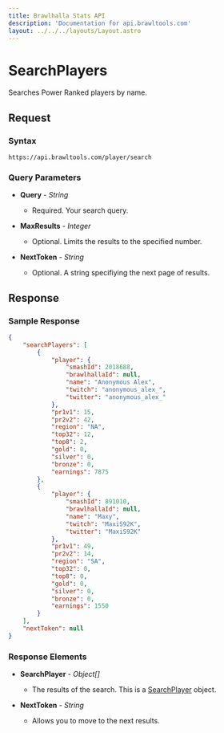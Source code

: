 ```yaml
---
title: Brawlhalla Stats API
description: 'Documentation for api.brawltools.com'
layout: ../../../layouts/Layout.astro
---
```


# SearchPlayers

Searches Power Ranked players by name.

## Request

### Syntax

```https://api.brawltools.com/player/search```

### Query Parameters

- **Query** - *String*
    - Required. Your search query.

- **MaxResults** - *Integer*
    - Optional. Limits the results to the specified number.

- **NextToken** - *String*
    - Optional. A string specifiying the next page of results.

## Response

### Sample Response

```json
{
    "searchPlayers": [
        {
            "player": {
                "smashId": 2018688,
                "brawlhallaId": null,
                "name": "Anonymous Alex",
                "twitch": "anonymous_alex_",
                "twitter": "anonymous_alex_"
            },
            "pr1v1": 15,
            "pr2v2": 42,
            "region": "NA",
            "top32": 12,
            "top8": 2,
            "gold": 0,
            "silver": 0,
            "bronze": 0,
            "earnings": 7875
        },
        {
            "player": {
                "smashId": 891010,
                "brawlhallaId": null,
                "name": "Maxy",
                "twitch": "MaxiS92K",
                "twitter": "MaxiS92K"
            },
            "pr1v1": 49,
            "pr2v2": 14,
            "region": "SA",
            "top32": 0,
            "top8": 0,
            "gold": 0,
            "silver": 0,
            "bronze": 0,
            "earnings": 1550
        }
    ],
    "nextToken": null
}
```

### Response Elements

- **SearchPlayer** - *Object[]*
    - The results of the search. This is a <a href="../../datatypes/searchplayer">SearchPlayer</a> object.

- **NextToken** - *String*
    - Allows you to move to the next results. 
